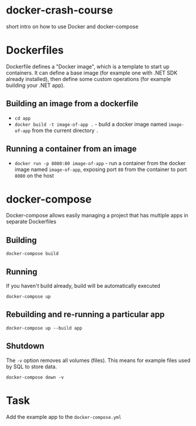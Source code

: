 # docker-crash-course
short intro on how to use Docker and docker-compose

# Dockerfiles

Dockerfile defines a "Docker image", which is a template to start up containers. It can define a base image (for example one with .NET SDK already installed), then define some custom operations (for example building your .NET app).

## Building an image from a dockerfile

- `cd app`
- `docker build -t image-of-app .` - build a docker image named `image-of-app` from the current directory `.`

## Running a container from an image

- `docker run -p 8080:80 image-of-app` - run a container from the docker image named `image-of-app`, exposing port `80` from the container to port `8080` on the host

# docker-compose

Docker-compose allows easily managing a project that has multiple apps in separate Dockerfiles

## Building

`docker-compose build`

## Running

If you haven't build already, build will be automatically executed

`docker-compose up`

## Rebuilding and re-running a particular app

`docker-compose up --build app`

## Shutdown

The `-v` option removes all volumes (files). This means for example files used by SQL to store data.

`docker-compose down -v`

# Task

Add the example app to the `docker-compose.yml`
